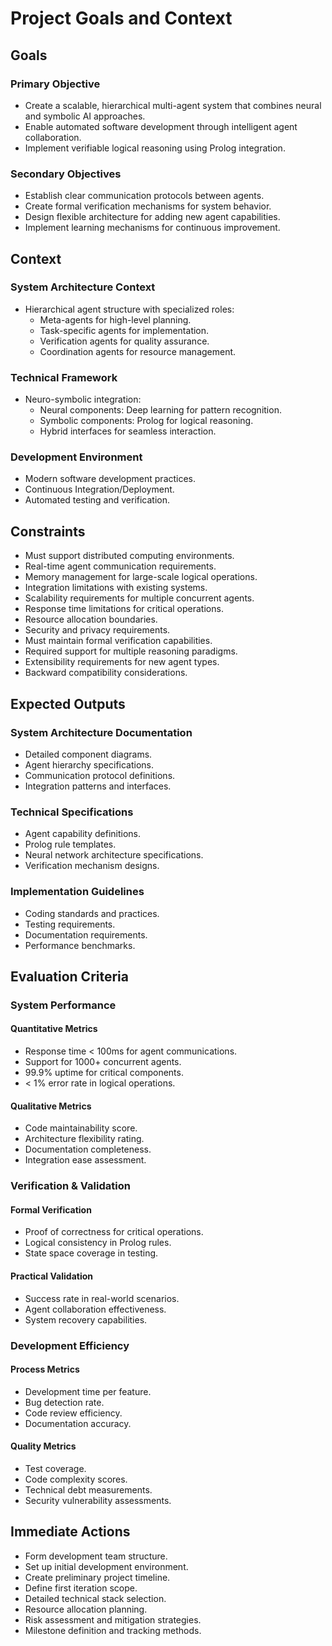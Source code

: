 # Project Goals and Context

## Goals

### Primary Objective
- Create a scalable, hierarchical multi-agent system that combines neural and symbolic AI approaches.
- Enable automated software development through intelligent agent collaboration.
- Implement verifiable logical reasoning using Prolog integration.

### Secondary Objectives
- Establish clear communication protocols between agents.
- Create formal verification mechanisms for system behavior.
- Design flexible architecture for adding new agent capabilities.
- Implement learning mechanisms for continuous improvement.

## Context

### System Architecture Context
- Hierarchical agent structure with specialized roles:
  - Meta-agents for high-level planning.
  - Task-specific agents for implementation.
  - Verification agents for quality assurance.
  - Coordination agents for resource management.

### Technical Framework
- Neuro-symbolic integration:
  - Neural components: Deep learning for pattern recognition.
  - Symbolic components: Prolog for logical reasoning.
  - Hybrid interfaces for seamless interaction.

### Development Environment
- Modern software development practices.
- Continuous Integration/Deployment.
- Automated testing and verification.

## Constraints
- Must support distributed computing environments.
- Real-time agent communication requirements.
- Memory management for large-scale logical operations.
- Integration limitations with existing systems.
- Scalability requirements for multiple concurrent agents.
- Response time limitations for critical operations.
- Resource allocation boundaries.
- Security and privacy requirements.
- Must maintain formal verification capabilities.
- Required support for multiple reasoning paradigms.
- Extensibility requirements for new agent types.
- Backward compatibility considerations.

## Expected Outputs
### System Architecture Documentation
- Detailed component diagrams.
- Agent hierarchy specifications.
- Communication protocol definitions.
- Integration patterns and interfaces.

### Technical Specifications
- Agent capability definitions.
- Prolog rule templates.
- Neural network architecture specifications.
- Verification mechanism designs.

### Implementation Guidelines
- Coding standards and practices.
- Testing requirements.
- Documentation requirements.
- Performance benchmarks.

## Evaluation Criteria
### System Performance
#### Quantitative Metrics
- Response time < 100ms for agent communications.
- Support for 1000+ concurrent agents.
- 99.9% uptime for critical components.
- < 1% error rate in logical operations.

#### Qualitative Metrics
- Code maintainability score.
- Architecture flexibility rating.
- Documentation completeness.
- Integration ease assessment.

### Verification & Validation
#### Formal Verification
- Proof of correctness for critical operations.
- Logical consistency in Prolog rules.
- State space coverage in testing.

#### Practical Validation
- Success rate in real-world scenarios.
- Agent collaboration effectiveness.
- System recovery capabilities.

### Development Efficiency
#### Process Metrics
- Development time per feature.
- Bug detection rate.
- Code review efficiency.
- Documentation accuracy.

#### Quality Metrics
- Test coverage.
- Code complexity scores.
- Technical debt measurements.
- Security vulnerability assessments.

## Immediate Actions
- Form development team structure.
- Set up initial development environment.
- Create preliminary project timeline.
- Define first iteration scope.
- Detailed technical stack selection.
- Resource allocation planning.
- Risk assessment and mitigation strategies.
- Milestone definition and tracking methods.
